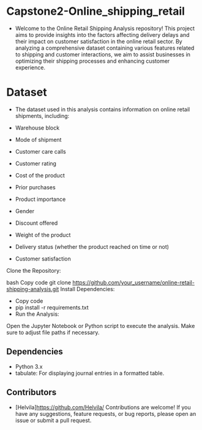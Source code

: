 # Capstone2-Online_shipping_retail
- Welcome to the Online Retail Shipping Analysis repository! This project aims to provide insights into the factors affecting delivery delays and their impact on customer satisfaction in the online retail sector. By analyzing a comprehensive dataset containing various features related to shipping and customer interactions, we aim to assist businesses in optimizing their shipping processes and enhancing customer experience.

# Dataset
- The dataset used in this analysis contains information on online retail shipments, including:

- Warehouse block
- Mode of shipment
- Customer care calls
- Customer rating
- Cost of the product
- Prior purchases
- Product importance
- Gender
- Discount offered
- Weight of the product
- Delivery status (whether the product reached on time or not)
- Customer satisfaction

Clone the Repository:

bash
Copy code
git clone https://github.com/your_username/online-retail-shipping-analysis.git
Install Dependencies:

- Copy code
- pip install -r requirements.txt
- Run the Analysis:

Open the Jupyter Notebook or Python script to execute the analysis.
Make sure to adjust file paths if necessary.
## Dependencies
- Python 3.x
- tabulate: For displaying journal entries in a formatted table.

## Contributors
- [Helvila]https://github.com/Helvila/
Contributions are welcome! If you have any suggestions, feature requests, or bug reports, please open an issue or submit a pull request.
